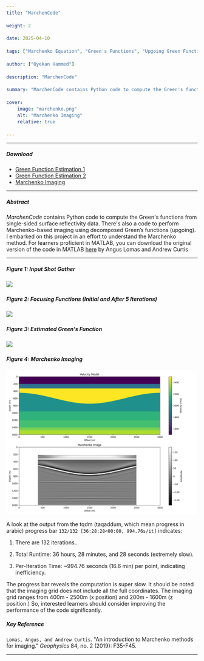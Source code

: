 ```yaml
---
title: "MarchenCode"

weight: 2

date: 2025-04-10

tags: ["Marchenko Equation", "Green's Functions", "Upgoing Green Function", "Downgoing Green Function", "Focusing Functions"]

author: ["Oyekan Hammed"]

description: "MarchenCode"

summary: "MarchenCode contains Python code to compute the Green's functions from single-sided surface reflectivity data. It also contains code to perform Marchenko-based imaging using decomposed Green’s functions (upgoing)." 

cover:
    image: "marchenko.png"
    alt: "Marchenko Imaging"
    relative: true

---
```


---

##### Download

+ [Green Function Estimation 1](/projects/project2/Acoustic_Wave_Modelling.py)
+ [Green Function Estimation 2](/projects/project2/Acoustic_Wave_Modelling.py)
+ [Marchenko Imaging](/projects/project2/2D%20Acoustic%20Wave%20Equation.py) <br>

---

##### Abstract

*MarchenCode* contains Python code to compute the Green's functions from single-sided surface reflectivity data. There's also a code to perform Marchenko-based imaging using decomposed Green’s functions (upgoing). I embarked on this project in an effort to understand the Marchenko method. For learners proficient in MATLAB, you can download the original version of the code in MATLAB [here](https://wiki.seg.org/wiki/Software:Marchenko_for_imaging) by Angus Lomas and Andrew Curtis

---

##### Figure 1: Input Shot Gather

![](marchenko1.png)

##### Figure 2: Focusing Functions (Initial and After 5 Iterations)

![](marchenko2.png)

##### Figure 3: Estimated Green's Function

![](marchenko3.png)

##### Figure 4: Marchenko Imaging

![](marchenko4.png)

A look at the output from the tqdm (taqaddum, which mean progress in arabic) progress bar `132/132 [36:28:28<00:00, 994.76s/it]` indicates:

1. There are 132 iterations..

2. Total Runtime: 36 hours, 28 minutes, and 28 seconds (extremely slow).

3. Per-Iteration Time: ~994.76 seconds (16.6 min) per point, indicating inefficiency.

The progress bar reveals the computation is super slow. It should be noted that the imaging grid does not include all the full coordinates. The imaging grid ranges from 400m - 2500m (x position) and 200m - 1600m (z position.) So, interested learners should consider improving the performance of the code significantly.



##### Key Reference

`Lomas, Angus, and Andrew Curtis`. "An introduction to Marchenko methods for imaging." *Geophysics* 84, no. 2 (2019): F35-F45.

---

